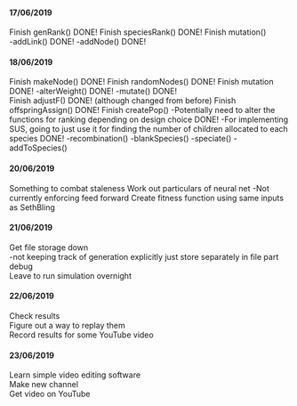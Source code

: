 #### 17/06/2019

Finish genRank() DONE!
Finish speciesRank() DONE!
Finish mutation()\
  -addLink() DONE!
  -addNode() DONE!


#### 18/06/2019

Finish makeNode() DONE!
Finish randomNodes() DONE!
Finish mutation DONE!
  -alterWeight() DONE!
  -mutate() DONE!  
Finish adjustF() DONE! (although changed from before)
Finish offspringAssign() DONE!
Finish createPop()
  -Potentially need to alter the functions for ranking depending on design choice DONE!
  -For implementing SUS, going to just use it for finding the number of children allocated to each species DONE!
  -recombination()
  -blankSpecies()
  -speciate()
  -addToSpecies()

#### 20/06/2019

Something to combat staleness
Work out particulars of neural net
  -Not currently enforcing feed forward
Create fitness function using same inputs as SethBling

#### 21/06/2019

Get file storage down\
  -not keeping track of generation explicitly just store separately in file part\
debug\
Leave to run simulation overnight

#### 22/06/2019

Check results\
Figure out a way to replay them\
Record results for some YouTube video

#### 23/06/2019

Learn simple video editing software\
Make new channel\
Get video on YouTube
